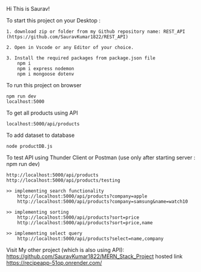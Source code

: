 Hi This is Saurav!

To start this project on your Desktop :
    
    1. download zip or folder from my Github repository name: REST_API (https://github.com/SauravKumar1822/REST_API)

    2. Open in Vscode or any Editor of your choice.

    3. Install the required packages from package.json file
        npm i
        npm i express nodemon
        npm i mongoose dotenv
    
To run this project on browser
    
    npm run dev
    localhost:5000

To get all products using API 

    localhost:5000/api/products

To add dataset to database

    node productDB.js

To test API using Thunder Client or Postman
(use only after starting server : npm run dev)

    http://localhost:5000/api/products
    http://localhost:5000/api/products/testing

    >> implementing search functionality
        http://localhost:5000/api/products?company=apple
        http://localhost:5000/api/products?company=samsung&name=watch10

    >> implementing sorting
        http://localhost:5000/api/products?sort=price
        http://localhost:5000/api/products?sort=price,name

    >> implementing select query
        http://localhost:5000/api/products?select=name,company
    

Visit My other project (which is also using API):
        https://github.com/SauravKumar1822/MERN_Stack_Project
    hosted link
        https://recipeapp-51op.onrender.com/
